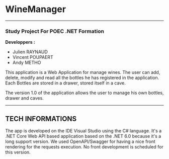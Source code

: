 # WineManager
___
### Study Project For POEC .NET Formation 

**Developpers :**
- Julien RAYNAUD
- Vincent POUPAERT
- Andy METHO

This application is a Web Application for manage wines. The user can add, delete, modify and read all the bottles he has registered in the application.
Each Bottles are stored in a drawer, stored itself in a cave.

The version 1.0 of the application allows the user to manage his own bottles, drawer and caves.
___
## TECH INFORMATIONS 
The app is developed on the IDE Visual Studio using the C# language. It's a .NET Core Web API based application based on the .NET 6.0 because it's a long support version.
We used OpenAPI/Swagger for having a nice front rendering for the requests execution. No front development is scheduled for this version.
